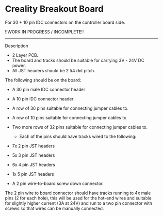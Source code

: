 # Creality Breakout Board

For 30 + 10 pin IDC connectors on the controller board side.

!!WORK IN PROGRESS / INCOMPLETE!!

---

Description

- 2 Layer PCB.
- The board and tracks should be suitable for carrying 3V - 24V DC power.
- All JST headers should be 2.54 dot pitch.

The following should be on the board:

- A 30 pin male IDC connector header
- A 10 pin IDC connector header
- A row of 30 pins suitable for connecting jumper cables to.
- A row of 10 pins suitable for connecting jumper cables to.

- Two more rows of 32 pins suitable for connecting jumper cables to.
  - Each of the pins should have tracks wired to the following:

- 7x 2 pin JST headers
- 5x 3 pin JST headers
- 6x 4 pin JST headers
- 1x 5 pin JST headers
- A 2 pin wire-to-board screw down connector.

The 2 pin wire to board connector should have tracks running to 4x male pins (2 for each hole), this will be used for the hot-end wires and suitable for slightly higher current (3A at 24V) and run to a two pin connector with screws so that wires can be manually connected.
